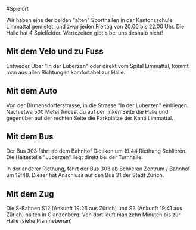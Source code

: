 #Spielort

Wir haben eine der beiden "alten" Sporthallen in der Kantonsschule Limmattal gemietet, und zwar jeden Freitag von 20.00 bis 22.00 Uhr. Die Halle hat 4 Spielfelder. Wartezeiten gibt's bei uns deshalb nicht!

## Mit dem Velo und zu Fuss

Entweder Über "In der Luberzen" oder direkt vom Spital Limmattal, kommt man aus allen Richtungen komfortabel zur Halle.

## Mit dem Auto

Von der Birmensdorferstrasse, in die Strasse "In der Luberzen" einbiegen. Nach etwa 500 Meter findest du auf der linken Seite die Halle und gegenüber auf der rechten Seite die Parkplätze der Kanti Limmattal.

## Mit dem Bus

Der Bus 303 fährt ab dem Bahnhof Dietikon um 19:44 Ricthung Schlieren. Die Haltestelle "Luberzen" liegt direkt bei der Turnhalle.

In der anderer Ricthung, fährt der Bus 303 ab Schlieren Zentrum / Bahnhof um 19:48. Dieser hat Anschluss auf den Bus 31 der Stadt Zürich.

## Mit dem Zug

Die S-Bahnen S12 (Ankunft 19:26 aus Zürich) und S3 (Ankunft 19:41 aus Zürich) halten in Glanzenberg. Von dort läuft man zehn Minuten bis zur Halle (siehe Plan nebenan)
